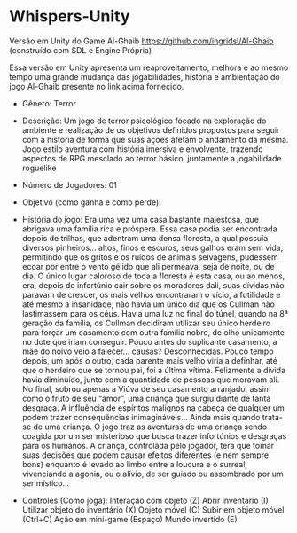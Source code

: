 # Whispers-Unity

Versão em Unity do Game Al-Ghaib https://github.com/ingridsl/Al-Ghaib (construído com SDL e Engine Própria)

Essa versão em Unity apresenta um reaproveitamento, melhora e ao mesmo tempo uma grande mudança das jogabilidades, história e ambientação do jogo Al-Ghaib presente no link acima fornecido.

   
* Gênero: Terror
* Descrição: Um jogo de terror psicológico focado na exploração do ambiente e realização de os objetivos definidos propostos para seguir com a história de forma que suas ações afetam o andamento da mesma. Jogo estilo aventura com história imersiva e envolvente, trazendo aspectos de RPG mesclado ao terror básico, juntamente a jogabilidade roguelike

* Número de Jogadores: 01

* Objetivo (como ganha e como perde):

* História do jogo: 
Era uma vez uma casa bastante majestosa, que abrigava uma família rica e próspera. Essa casa podia ser encontrada depois de trilhas, que adentram uma densa floresta, a qual possuía diversos pinheiros... altos, finos e escuros, seus galhos eram sem vida, permitindo que os gritos e os ruídos de animais selvagens, pudessem ecoar por entre o vento gélido que ali permeava, seja de noite, ou de dia. O único lugar caloroso de toda a floresta é esta casa, ou ao menos, era, depois do infortúnio cair sobre os moradores dali, suas dívidas não paravam de crescer, os mais velhos encontraram o vício, a futilidade e até mesmo a insanidade, não havia um único dia que os Cullman não lastimassem para os céus. Havia uma luz no final do túnel, quando na 8ª geração da família, os Cullman decidiram utilizar seu único herdeiro para forçar um casamento com outra família nobre, de olho unicamente no dote que iriam conseguir. Pouco antes do suplicante casamento, a mãe do noivo veio a falecer... causas? Desconhecidas. Pouco tempo depois, um após o outro, cada parente mais velho viria a definhar, até que o herdeiro que se tornou pai, foi a última vítima. Felizmente a dívida havia diminuído, junto com a quantidade de pessoas que moravam ali. No final, sobrou apenas a Viúva de seu casamento arranjado, assim como o fruto de seu “amor”, uma criança que surgiu diante de tanta desgraça.
A influência de espíritos malignos na cabeça de qualquer um podem trazer consequências inimagináveis… Ainda mais quando trata-se de uma criança.
O jogo traz as aventuras de uma criança sendo coagida por um ser misterioso que busca trazer infortúnios e desgraças para os humanos. A criança, controlada pelo jogador, terá que tomar suas decisões que podem causar efeitos diferentes (e nem sempre bons) enquanto é levado ao limbo entre a loucura e o surreal, vivenciando a agonia, ou o alívio, de ser guiado ou assombrado por um ser místico...

* Controles (Como joga):
   Interação com objeto (Z)
   Abrir inventário (I)
   Utilizar objeto do inventário (X)
   Objeto móvel (C)
   Subir em objeto móvel (Ctrl+C)
   Ação em mini-game (Espaço)
   Mundo invertido (E)




